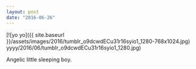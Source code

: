 ```yaml
---
layout: post
date: "2016-06-26"
---
```


[![yo yo]({{ site.baseurl }}/assets/images/2016/tumblr_o9dcwdECu31r16syio1_1280-768x1024.jpg) yyyy/2016/06/tumblr_o9dcwdECu31r16syio1_1280.jpg)

Angelic little sleeping boy.
